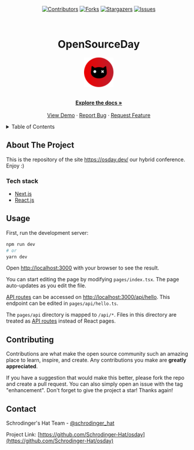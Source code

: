 <div align='center'>
  
[![Contributors][contributors-shield]][contributors-url]
[![Forks][forks-shield]][forks-url]
[![Stargazers][stars-shield]][stars-url]
[![Issues][issues-shield]][issues-url]

</div>

<!-- PROJECT LOGO -->
<br />
<div align="center">
  <h1>OpenSourceDay</h1>
  
  <a href="https://github.com/Schrodinger-Hat/osday">
    <img src="public/sh.png" alt="Logo" width="80" height="80">
  </a>

  <p align="center">
    <br />
    <a href="https://github.com/Schrodinger-Hat/osday/blob/main/README.md"><strong>Explore the docs »</strong></a>
    <br />
    <br />
    <a href="https://osday.dev/">View Demo</a>
    ·
    <a href="https://github.com/Schrodinger-Hat/osday/issues">Report Bug</a>
    ·
    <a href="https://github.com/Schrodinger-Hat/osday/issues">Request Feature</a>
  </p>
</div>

<!-- TABLE OF CONTENTS -->
<details>
  <summary>Table of Contents</summary>
  <ol>
    <li>
      <a href="#about-the-project">About The Project</a>
      <ul>
        <li><a href="#tech-stack">Built With</a></li>
      </ul>
    </li>
    <li><a href="#usage">Usage</a></li>
    <li><a href="#contributing">Contributing</a></li>
    <li><a href="#contact">Contact</a></li>
  </ol>
</details>

<!-- ABOUT THE PROJECT -->

## About The Project

This is the repository of the site https://osday.dev/ our hybrid conference. Enjoy :)

### Tech stack

- [Next.js](https://nextjs.org/)
- [React.js](https://reactjs.org/)

<!-- USAGE EXAMPLES -->

## Usage

First, run the development server:

```bash
npm run dev
# or
yarn dev
```

Open [http://localhost:3000](http://localhost:3000) with your browser to see the result.

You can start editing the page by modifying `pages/index.tsx`. The page auto-updates as you edit the file.

[API routes](https://nextjs.org/docs/api-routes/introduction) can be accessed on [http://localhost:3000/api/hello](http://localhost:3000/api/hello). This endpoint can be edited in `pages/api/hello.ts`.

The `pages/api` directory is mapped to `/api/*`. Files in this directory are treated as [API routes](https://nextjs.org/docs/api-routes/introduction) instead of React pages.

<!-- CONTRIBUTING -->

## Contributing

Contributions are what make the open source community such an amazing place to learn, inspire, and create. Any contributions you make are **greatly appreciated**.

If you have a suggestion that would make this better, please fork the repo and create a pull request. You can also simply open an issue with the tag "enhancement".
Don't forget to give the project a star! Thanks again!

<!-- CONTACT -->

## Contact

Schrodinger's Hat Team - [@schrodinger_hat](mailto:osday@schrodinger-hat.it)

Project Link: [https://github.com/Schrodinger-Hat/osday](https://github.com/Schrodinger-Hat/osday)

<!-- MARKDOWN LINKS & IMAGES -->
<!-- https://www.markdownguide.org/basic-syntax/#reference-style-links -->

[contributors-shield]: https://img.shields.io/github/contributors/Schrodinger-Hat/osday.svg?style=for-the-badge
[contributors-url]: https://github.com/Schrodinger-Hat/osday/graphs/contributors
[forks-shield]: https://img.shields.io/github/forks/Schrodinger-Hat/osday.svg?style=for-the-badge
[forks-url]: https://github.com/Schrodinger-Hat/osday/network/members
[stars-shield]: https://img.shields.io/github/stars/Schrodinger-Hat/osday?style=for-the-badge
[stars-url]: https://github.com/Schrodinger-Hat/osday/stargazers
[issues-shield]: https://img.shields.io/github/issues/Schrodinger-Hat/osday.svg?style=for-the-badge
[issues-url]: https://github.com/Schrodinger-Hat/osday/issues
